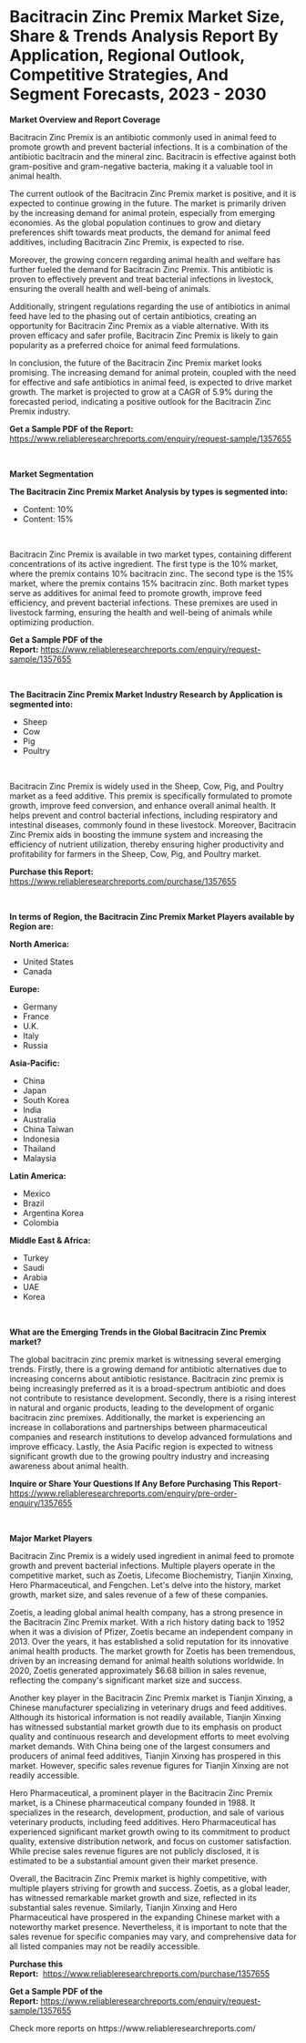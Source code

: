 <p><h1>Bacitracin Zinc Premix Market Size, Share & Trends Analysis Report By Application, Regional Outlook, Competitive Strategies, And Segment Forecasts, 2023 - 2030</h1></p><p><strong>Market Overview and Report Coverage</strong></p>
<p><p>Bacitracin Zinc Premix is an antibiotic commonly used in animal feed to promote growth and prevent bacterial infections. It is a combination of the antibiotic bacitracin and the mineral zinc. Bacitracin is effective against both gram-positive and gram-negative bacteria, making it a valuable tool in animal health.</p><p>The current outlook of the Bacitracin Zinc Premix market is positive, and it is expected to continue growing in the future. The market is primarily driven by the increasing demand for animal protein, especially from emerging economies. As the global population continues to grow and dietary preferences shift towards meat products, the demand for animal feed additives, including Bacitracin Zinc Premix, is expected to rise.</p><p>Moreover, the growing concern regarding animal health and welfare has further fueled the demand for Bacitracin Zinc Premix. This antibiotic is proven to effectively prevent and treat bacterial infections in livestock, ensuring the overall health and well-being of animals.</p><p>Additionally, stringent regulations regarding the use of antibiotics in animal feed have led to the phasing out of certain antibiotics, creating an opportunity for Bacitracin Zinc Premix as a viable alternative. With its proven efficacy and safer profile, Bacitracin Zinc Premix is likely to gain popularity as a preferred choice for animal feed formulations.</p><p>In conclusion, the future of the Bacitracin Zinc Premix market looks promising. The increasing demand for animal protein, coupled with the need for effective and safe antibiotics in animal feed, is expected to drive market growth. The market is projected to grow at a CAGR of 5.9% during the forecasted period, indicating a positive outlook for the Bacitracin Zinc Premix industry.</p></p>
<p><strong>Get a Sample PDF of the Report:</strong> <a href="https://www.reliableresearchreports.com/enquiry/request-sample/1357655">https://www.reliableresearchreports.com/enquiry/request-sample/1357655</a></p>
<p>&nbsp;</p>
<p><strong>Market Segmentation</strong></p>
<p><strong>The Bacitracin Zinc Premix Market Analysis by types is segmented into:</strong></p>
<p><ul><li>Content: 10%</li><li>Content: 15%</li></ul></p>
<p>&nbsp;</p>
<p><p>Bacitracin Zinc Premix is available in two market types, containing different concentrations of its active ingredient. The first type is the 10% market, where the premix contains 10% bacitracin zinc. The second type is the 15% market, where the premix contains 15% bacitracin zinc. Both market types serve as additives for animal feed to promote growth, improve feed efficiency, and prevent bacterial infections. These premixes are used in livestock farming, ensuring the health and well-being of animals while optimizing production.</p></p>
<p><strong>Get a Sample PDF of the Report:</strong>&nbsp;<a href="https://www.reliableresearchreports.com/enquiry/request-sample/1357655">https://www.reliableresearchreports.com/enquiry/request-sample/1357655</a></p>
<p>&nbsp;</p>
<p><strong>The Bacitracin Zinc Premix Market Industry Research by Application is segmented into:</strong></p>
<p><ul><li>Sheep</li><li>Cow</li><li>Pig</li><li>Poultry</li></ul></p>
<p>&nbsp;</p>
<p><p>Bacitracin Zinc Premix is widely used in the Sheep, Cow, Pig, and Poultry market as a feed additive. This premix is specifically formulated to promote growth, improve feed conversion, and enhance overall animal health. It helps prevent and control bacterial infections, including respiratory and intestinal diseases, commonly found in these livestock. Moreover, Bacitracin Zinc Premix aids in boosting the immune system and increasing the efficiency of nutrient utilization, thereby ensuring higher productivity and profitability for farmers in the Sheep, Cow, Pig, and Poultry market.</p></p>
<p><strong>Purchase this Report:</strong>&nbsp; <a href="https://www.reliableresearchreports.com/purchase/1357655">https://www.reliableresearchreports.com/purchase/1357655</a></p>
<p>&nbsp;</p>
<p><strong>In terms of Region, the Bacitracin Zinc Premix Market Players available by Region are:</strong></p>
<p>
    <p> <strong> North America: </strong>
        <ul>
            <li>United States</li>
            <li>Canada</li>
        </ul>
        </p> 
    <p> <strong> Europe: </strong>
        <ul>
            <li>Germany</li>
            <li>France</li>
            <li>U.K.</li>
            <li>Italy</li>
            <li>Russia</li>
        </ul>
        </p> 
    <p> <strong> Asia-Pacific: </strong>
        <ul>
            <li>China</li>
            <li>Japan</li>
            <li>South Korea</li>
            <li>India</li>
            <li>Australia</li>
            <li>China Taiwan</li>
            <li>Indonesia</li>
            <li>Thailand</li>
            <li>Malaysia</li>
        </ul>
        </p> 
    <p> <strong> Latin America: </strong>
        <ul>
            <li>Mexico</li>
            <li>Brazil</li>
            <li>Argentina Korea</li>
            <li>Colombia</li>
        </ul>
        </p> 
    <p> <strong> Middle East & Africa: </strong>
        <ul>
            <li>Turkey</li>
            <li>Saudi</li>
            <li>Arabia</li>
            <li>UAE</li>
            <li>Korea</li>
        </ul>
    </p>
    </p>
<p>&nbsp;</p>
<p><strong>What are the Emerging Trends in the Global Bacitracin Zinc Premix market?</strong></p>
<p><p>The global bacitracin zinc premix market is witnessing several emerging trends. Firstly, there is a growing demand for antibiotic alternatives due to increasing concerns about antibiotic resistance. Bacitracin zinc premix is being increasingly preferred as it is a broad-spectrum antibiotic and does not contribute to resistance development. Secondly, there is a rising interest in natural and organic products, leading to the development of organic bacitracin zinc premixes. Additionally, the market is experiencing an increase in collaborations and partnerships between pharmaceutical companies and research institutions to develop advanced formulations and improve efficacy. Lastly, the Asia Pacific region is expected to witness significant growth due to the growing poultry industry and increasing awareness about animal health.</p></p>
<p><strong>Inquire or Share Your Questions If Any Before Purchasing This Report</strong>- <a href="https://www.reliableresearchreports.com/enquiry/pre-order-enquiry/1357655">https://www.reliableresearchreports.com/enquiry/pre-order-enquiry/1357655</a></p>
<p>&nbsp;</p>
<p><strong>Major Market Players</strong></p>
<p><p>Bacitracin Zinc Premix is a widely used ingredient in animal feed to promote growth and prevent bacterial infections. Multiple players operate in the competitive market, such as Zoetis, Lifecome Biochemistry, Tianjin Xinxing, Hero Pharmaceutical, and Fengchen. Let's delve into the history, market growth, market size, and sales revenue of a few of these companies.</p><p>Zoetis, a leading global animal health company, has a strong presence in the Bacitracin Zinc Premix market. With a rich history dating back to 1952 when it was a division of Pfizer, Zoetis became an independent company in 2013. Over the years, it has established a solid reputation for its innovative animal health products. The market growth for Zoetis has been tremendous, driven by an increasing demand for animal health solutions worldwide. In 2020, Zoetis generated approximately $6.68 billion in sales revenue, reflecting the company's significant market size and success.</p><p>Another key player in the Bacitracin Zinc Premix market is Tianjin Xinxing, a Chinese manufacturer specializing in veterinary drugs and feed additives. Although its historical information is not readily available, Tianjin Xinxing has witnessed substantial market growth due to its emphasis on product quality and continuous research and development efforts to meet evolving market demands. With China being one of the largest consumers and producers of animal feed additives, Tianjin Xinxing has prospered in this market. However, specific sales revenue figures for Tianjin Xinxing are not readily accessible.</p><p>Hero Pharmaceutical, a prominent player in the Bacitracin Zinc Premix market, is a Chinese pharmaceutical company founded in 1988. It specializes in the research, development, production, and sale of various veterinary products, including feed additives. Hero Pharmaceutical has experienced significant market growth owing to its commitment to product quality, extensive distribution network, and focus on customer satisfaction. While precise sales revenue figures are not publicly disclosed, it is estimated to be a substantial amount given their market presence.</p><p>Overall, the Bacitracin Zinc Premix market is highly competitive, with multiple players striving for growth and success. Zoetis, as a global leader, has witnessed remarkable market growth and size, reflected in its substantial sales revenue. Similarly, Tianjin Xinxing and Hero Pharmaceutical have prospered in the expanding Chinese market with a noteworthy market presence. Nevertheless, it is important to note that the sales revenue for specific companies may vary, and comprehensive data for all listed companies may not be readily accessible.</p></p>
<p><strong>Purchase this Report:</strong>&nbsp;&nbsp;<a href="https://www.reliableresearchreports.com/purchase/1357655">https://www.reliableresearchreports.com/purchase/1357655</a></p>
<p></p>
<p><strong>Get a Sample PDF of the Report:</strong>&nbsp;<a href="https://www.reliableresearchreports.com/enquiry/request-sample/1357655">https://www.reliableresearchreports.com/enquiry/request-sample/1357655</a></p>
<p>Check more reports on https://www.reliableresearchreports.com/</p>